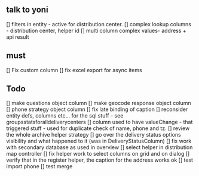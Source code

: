 ## talk to yoni
[] filters in entity - active for distribution center.
[] complex lookup columns - distribution center, helper id
[] multi column complex values- address + api result
## must
[] Fix custom column
[] fix excel export for async items

## Todo
[] make questions object column
[] make geocode response object column
[] phone strategy object column
[] fix late binding of caption
[] reconsider entity defs, columns etc... for the sql stuff - see groupsstatsforalldeliverycenters
[] column used to have valueChange - that triggered stuff - used for duplicate check of name, phone and tz.
[] review the whole archive helper strategy
[] go over the delivery status options visibility and what happened to it (was in DeliveryStatusColumn)
[] fix work with secondary database as used in overview
[] select helper in distribution map controller
[] fix helper work to select columns on grid and on dialog
[] verify that in the register helper, the caption for the address works ok
[] test import phone
[] test merge
